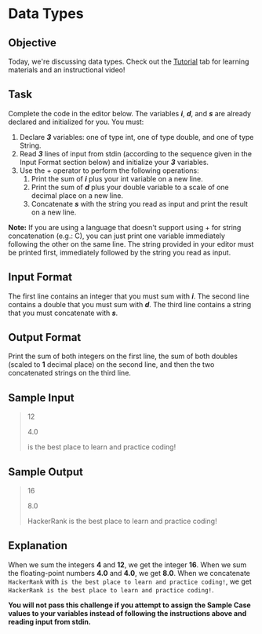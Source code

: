 # Data Types

## Objective 
Today, we're discussing data types. Check out the [Tutorial](https://www.hackerrank.com/challenges/30-data-types/tutorial) tab for learning materials and an instructional video!

## Task 
Complete the code in the editor below. The variables ***i***, ***d***, and ***s*** are already declared and initialized for you. You must:
1. Declare ***3*** variables: one of type int, one of type double, and one of type String.
2. Read ***3*** lines of input from stdin (according to the sequence given in the Input Format section below) and initialize your ***3*** variables.
3. Use the  + operator to perform the following operations: 
    1. Print the sum of  ***i*** plus your int variable on a new line.
    2. Print the sum of  ***d*** plus your double variable to a scale of one decimal place on a new line.
    3. Concatenate ***s*** with the string you read as input and print the result on a new line.

**Note:** If you are using a language that doesn't support using  + for string concatenation (e.g.: C), you can just print one variable immediately following the other on the same line. The string provided in your editor must be printed first, immediately followed by the string you read as input.

## Input Format
The first line contains an integer that you must sum with ***i***. 
The second line contains a double that you must sum with ***d***. 
The third line contains a string that you must concatenate with ***s***.

## Output Format
Print the sum of both integers on the first line, the sum of both doubles (scaled to  **1** decimal place) on the second line, and then the two concatenated strings on the third line.

## Sample Input
> 12
> 
> 4.0
> 
> is the best place to learn and practice coding!

## Sample Output
> 16
> 
> 8.0
> 
> HackerRank is the best place to learn and practice coding!

## Explanation
When we sum the integers  **4** and **12**, we get the integer **16**. 
When we sum the floating-point numbers  **4.0** and **4.0**, we get **8.0**. 
When we concatenate `HackerRank` with `is the best place to learn and practice coding!`, we get `HackerRank is the best place to learn and practice coding!`.

**You will not pass this challenge if you attempt to assign the Sample Case values to your variables instead of following the instructions above and reading input from stdin.**
